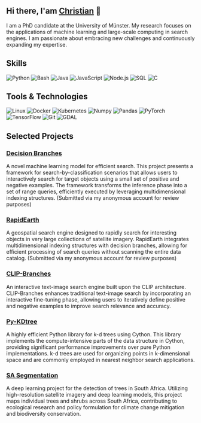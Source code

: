 ## Hi there, I'am [Christian](https://cluel01.github.io/) 👋

I am a PhD candidate at the University of Münster. My research focuses on the applications of machine learning and large-scale computing in search engines. I am passionate about embracing new challenges and continuously expanding my expertise.

## Skills

![Python](https://img.shields.io/badge/Python-3776AB?style=flat-square&logo=python&logoColor=white)
![Bash](https://img.shields.io/badge/Bash-4EAA25?style=flat-square&logo=gnu-bash&logoColor=white)
![Java](https://img.shields.io/badge/Java-007396?style=flat-square&logo=java&logoColor=white)
![JavaScript](https://img.shields.io/badge/JavaScript-F7DF1E?style=flat-square&logo=javascript&logoColor=black)
![Node.js](https://img.shields.io/badge/Node.js-339933?style=flat-square&logo=node.js&logoColor=white)
![SQL](https://img.shields.io/badge/SQL-4479A1?style=flat-square&logo=postgresql&logoColor=white)
![C](https://img.shields.io/badge/C-A8B9CC?style=flat-square&logo=c&logoColor=white)

## Tools & Technologies

![Linux](https://img.shields.io/badge/Linux-FCC624?style=flat-square&logo=linux&logoColor=black)
![Docker](https://img.shields.io/badge/Docker-2496ED?style=flat-square&logo=docker&logoColor=white)
![Kubernetes](https://img.shields.io/badge/Kubernetes-326CE5?style=flat-square&logo=kubernetes&logoColor=white)
![Numpy](https://img.shields.io/badge/Numpy-013243?style=flat-square&logo=numpy&logoColor=white)
![Pandas](https://img.shields.io/badge/Pandas-150458?style=flat-square&logo=pandas&logoColor=white)
![PyTorch](https://img.shields.io/badge/PyTorch-EE4C2C?style=flat-square&logo=pytorch&logoColor=white)
![TensorFlow](https://img.shields.io/badge/TensorFlow-FF6F00?style=flat-square&logo=tensorflow&logoColor=white)
![Git](https://img.shields.io/badge/Git-F05032?style=flat-square&logo=git&logoColor=white)
![GDAL](https://img.shields.io/badge/GDAL-00A67C?style=flat-square&logo=gdal&logoColor=white)

## Selected Projects

### [Decision Branches](https://github.com/decisionbranches/decisionbranches)
A novel machine learning model for efficient search. This project presents a framework for search-by-classification scenarios that allows users to interactively search for target objects using a small set of positive and negative examples. The framework transforms the inference phase into a set of range queries, efficiently executed by leveraging multidimensional indexing structures. (Submitted via my anonymous account for review purposes)

### [RapidEarth](https://github.com/decisionbranches/rapidearth)
A geospatial search engine designed to rapidly search for interesting objects in very large collections of satellite imagery. RapidEarth integrates multidimensional indexing structures with decision branches, allowing for efficient processing of search queries without scanning the entire data catalog. (Submitted via my anonymous account for review purposes)

### [CLIP-Branches](https://github.com/cluel01/clip-branches)
An interactive text-image search engine built upon the CLIP architecture. CLIP-Branches enhances traditional text-image search by incorporating an interactive fine-tuning phase, allowing users to iteratively define positive and negative examples to improve search relevance and accuracy.

### [Py-KDtree](https://github.com/cluel01/py_kdtree)
A highly efficient Python library for k-d trees using Cython. This library implements the compute-intensive parts of the data structure in Cython, providing significant performance improvements over pure Python implementations. k-d trees are used for organizing points in k-dimensional space and are commonly employed in nearest neighbor search applications.

### [SA Segmentation](https://github.com/cluel01/SA_semantic_segmentation)
A deep learning project for the detection of trees in South Africa. Utilizing high-resolution satellite imagery and deep learning models, this project maps individual trees and shrubs across South Africa, contributing to ecological research and policy formulation for climate change mitigation and biodiversity conservation.





